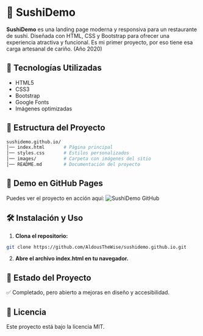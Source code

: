 # 🍣 SushiDemo

**SushiDemo** es una landing page moderna y responsiva para un restaurante de sushi. Diseñada con HTML, CSS y Bootstrap para ofrecer una experiencia atractiva y funcional.
Es mi primer proyecto, por eso tiene esa carga artesanal de cariño. (Año 2020)

## 🚀 Tecnologías Utilizadas

- HTML5  
- CSS3  
- Bootstrap  
- Google Fonts  
- Imágenes optimizadas  

## 📂 Estructura del Proyecto

```bash
sushidemo.github.io/
│── index.html       # Página principal
│── styles.css       # Estilos personalizados
│── images/          # Carpeta con imágenes del sitio
│── README.md        # Documentación del proyecto
```

## 🔗 Demo en GitHub Pages
Puedes ver el proyecto en acción aquí: ![SushiDemo GitHub](https://aldousthewise.github.io/sushi-demo/)

## 🛠️ Instalación y Uso
1. **Clona el repositorio:**
```bash
git clone https://github.com/AldousTheWise/sushidemo.github.io.git
```

2. **Abre el archivo index.html en tu navegador.**

## 📌 Estado del Proyecto
✅ Completado, pero abierto a mejoras en diseño y accesibilidad.

## 📜 Licencia
Este proyecto está bajo la licencia MIT.

